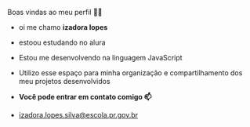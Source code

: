 Boas vindas ao meu perfil 💙💙
- oi me chamo **izadora lopes**

- estoou estudando no alura
- Estou me desenvolvendo na linguagem JavaScript
- Utilizo esse espaço para minha organização e compartilhamento dos meu projetos desenvolvidos

  
- **Você pode entrar em contato comigo 📫**
- izadora.lopes.silva@escola.pr.gov.br 
